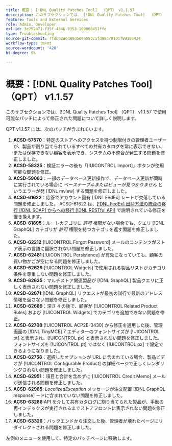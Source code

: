 ```yaml
---
title: 概要： [!DNL Quality Patches Tool]  （QPT） v1.1.57
description: このサブセクションでは、 [!DNL Quality Patches Tool]  （QPT） v1.1.57 で使用可能なパッチによって修正された問題について詳しく説明します。
feature: Tools and External Services
role: Admin, Developer
exl-id: 3e252a71-f35f-4046-9353-169060451ffe
type: Troubleshooting
source-git-commit: 7fdb02a6d89d50ea593c5fd99d78101f89198424
workflow-type: tm+mt
source-wordcount: '428'
ht-degree: 0%

---
```


# 概要：[!DNL Quality Patches Tool] （QPT） v1.1.57

このサブセクションでは、[!DNL Quality Patches Tool] （QPT） v1.1.57 で使用可能なパッチによって修正された問題について詳しく説明します。

QPT v1.1.57 には、次のパッチが含まれています。

1. **ACSD-57570**：特定のストアへのアクセスを持つ制限付きの管理者ユーザーが、製品が割り当てられているすべての共有カタログを常に表示できない、または保存できない顧客を表示でき、システムの不整合が発生する問題を修正しました。
1. **ACSD-58325**：検証エラーの後も「[!UICONTROL Import]」ボタンが使用可能な問題を修正。
1. **ACSD-59083**：一部のデータベース更新操作で、データベース更新が同時に実行されている場合に _ベーステーブルまたはビューが見つかりません_ というエラーが発 [!DNL mview] する問題を修正しました。
1. **ACSD-61622**：応答でアカウント固有 [!DNL FedEx] レートが欠落している問題を修正しました。 ACSD-61622 は、[[!DNL FedEx]  出荷方法の統合の移行  [!DNL SOAP]  からへの移行  [!DNL RESTful API]](https://experienceleague.adobe.com/ja/docs/commerce-knowledge-base/kb/troubleshooting/known-issues-patches-attached/fedex-shipping-method-integration-migration-soap-restful-api) で説明されている修正を置き換えます。
1. **ACSD-61895**：ルートカテゴリに *許可* 権限がない場合でも、クエリ [!DNL GraphQL] カテゴリが *許可* 権限を持つカテゴリを返す問題を修正しました。
1. **ACSD-62212**:[!UICONTROL Forgot Password] メールのコンテンツがストア表示の言語に翻訳されない問題を修正しました。
1. **ACSD-62481**:[!UICONTROL Persistence] が有効になっていても、顧客の買い物かごが空になる問題を修正しました。
1. **ACSD-62629**:[!UICONTROL Widgets] で使用される製品リストがカテゴリ条件を尊重しない問題を修正しました。
1. **ACSD-62635**：マルチストア関連製品が [!DNL GraphQL] 製品クエリに正しく表示されない問題を修正しました。
1. **ACSD-62671**:[!DNL GraphQL] リクエストが最初の試行で最新のアドレス情報を返さない問題を修正しました。
1. **ACSD-62689**：深さ 4 の後で、顧客が [!UICONTROL Related Product Rules] および [!UICONTROL Widgets] でカテゴリを追加できない問題を修正。
1. **ACSD-62708**:[!UICONTROL ACP2E-3430] から修正を適用した後、管理画面の [!DNL TinyMCE] 7 エディターのフォントサイズが [!UICONTROL pt] と表示され、[!UICONTROL px] と表示されない問題を修正しました。 フォントサイズを [!UICONTROL pt] ではなく [!UICONTROL px] で設定できるようになりました。
1. **ACSD-62758**：選択したオプションが URL に含まれている場合、製品ビデオが [!UICONTROL Configurable Product] の詳細ページで正しくレンダリングされない問題を修正しました。
1. **ACSD-62951**：項目と合計を含めずに [!UICONTROL Credit Memo] メールが送信される問題を修正しました。
1. **ACSD-62965**: *LocalizedException* メッセージが注文配置 [!DNL GraphQL response] ードに含まれていない問題を修正しました。
1. **ACSD-63286**:API を介して共有カタログに割り当てられた製品が、手動の再インデックスが実行されるまでストアフロントに表示されない問題を修正しました。
1. **ACSD-63326**：バックエンドから注文した後、管理者が壊れたページにリダイレクトされる問題を修正しました。


左側のメニューを使用して、特定のパッチページに移動します。
